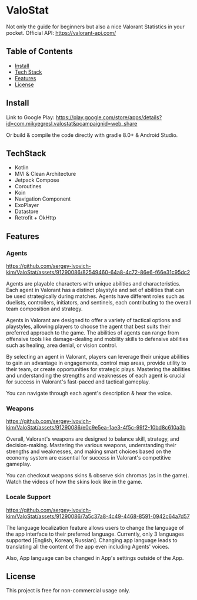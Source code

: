 # ValoStat

Not only the guide for beginners but also a nice Valorant Statistics in your pocket.
Official API: https://valorant-api.com/

## Table of Contents

- [Install](#install)
- [Tech Stack](#techstack)
- [Features](#features)
- [License](#license)

## Install

Link to Google Play: https://play.google.com/store/apps/details?id=com.mikyegresl.valostat&pcampaignid=web_share

Or build & compile the code directly with gradle 8.0+ & Android Studio.

## TechStack

- Kotlin
- MVI & Clean Architecture
- Jetpack Compose
- Coroutines
- Koin
- Navigation Component
- ExoPlayer
- Datastore
- Retrofit + OkHttp

## Features

### Agents

https://github.com/sergey-lvovich-kim/ValoStat/assets/91290086/82549460-64a8-4c72-86e6-f66e31c95dc2

Agents are playable characters with unique abilities and characteristics. Each agent in Valorant has a distinct playstyle and set of abilities that can be used strategically during matches. Agents have different roles such as duelists, controllers, initiators, and sentinels, each contributing to the overall team composition and strategy.

Agents in Valorant are designed to offer a variety of tactical options and playstyles, allowing players to choose the agent that best suits their preferred approach to the game. The abilities of agents can range from offensive tools like damage-dealing and mobility skills to defensive abilities such as healing, area denial, or vision control.

By selecting an agent in Valorant, players can leverage their unique abilities to gain an advantage in engagements, control map areas, provide utility to their team, or create opportunities for strategic plays. Mastering the abilities and understanding the strengths and weaknesses of each agent is crucial for success in Valorant's fast-paced and tactical gameplay.

You can navigate through each agent's description & hear the voice.

### Weapons

https://github.com/sergey-lvovich-kim/ValoStat/assets/91290086/e0c9e5ea-1ae3-4f5c-99f2-10bd8c610a3b

Overall, Valorant's weapons are designed to balance skill, strategy, and decision-making. Mastering the various weapons, understanding their strengths and weaknesses, and making smart choices based on the economy system are essential for success in Valorant's competitive gameplay.

You can checkout weapons skins & observe skin chromas (as in the game). Watch the videos of how the skins look like in the game.

### Locale Support

https://github.com/sergey-lvovich-kim/ValoStat/assets/91290086/7a5c37a8-4c49-4468-8591-0942c64a7d57

The language localization feature allows users to change the language of the app interface to their preferred language. Currently, only 3 languages supported [English, Korean, Russian]. Changing app language leads to translating all the content of the app even including Agents' voices.

Also, App language can be changed in App's settings outside of the App.

## License

This project is free for non-commercial usage only.
